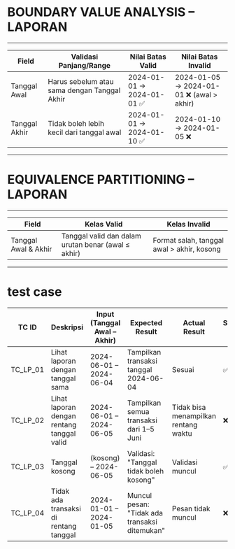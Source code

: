 # BOUNDARY VALUE ANALYSIS – LAPORAN
---
| Field         | Validasi Panjang/Range                       | Nilai Batas Valid         | Nilai Batas Invalid                      |
| ------------- | -------------------------------------------- | ------------------------- | ---------------------------------------- |
| Tanggal Awal  | Harus sebelum atau sama dengan Tanggal Akhir | 2024-01-01 → 2024-01-01 ✅ | 2024-01-05 → 2024-01-01 ❌ (awal > akhir) |
| Tanggal Akhir | Tidak boleh lebih kecil dari tanggal awal    | 2024-01-01 → 2024-01-10 ✅ | 2024-01-10 → 2024-01-05 ❌                |
---
# EQUIVALENCE PARTITIONING – LAPORAN
---
| Field                | Kelas Valid                                         | Kelas Invalid                              |
| -------------------- | --------------------------------------------------- | ------------------------------------------ |
| Tanggal Awal & Akhir | Tanggal valid dan dalam urutan benar (awal ≤ akhir) | Format salah, tanggal awal > akhir, kosong |
---
# test case
| TC ID     | Deskripsi                                 | Input (Tanggal Awal – Akhir)        | Expected Result                                         | Actual Result        | Status Uji | Tampilan |
|-----------|-------------------------------------------|-------------------------------------|----------------------------------------------------------|----------------------|------------|---|
| TC_LP_01  | Lihat laporan dengan tanggal sama         | 2024-06-01 – 2024-06-04             | Tampilkan transaksi tanggal 2024-06-04                    | Sesuai               | ✅         |![image](https://github.com/user-attachments/assets/403fc2b4-7cf9-44a0-bdd6-6bddf3cd7307)|
| TC_LP_02  | Lihat laporan dengan rentang tanggal valid| 2024-06-01 – 2024-06-05             | Tampilkan semua transaksi dari 1–5 Juni                   | Tidak bisa menampilkan rentang waktu               | ❌         | - 
| TC_LP_03  | Tanggal kosong                            | (kosong) – 2024-06-05               | Validasi: "Tanggal tidak boleh kosong"                   | Validasi muncul      | ✅         |![image](https://github.com/user-attachments/assets/357b5384-0d1e-4496-a603-ed54f15d3e5b)|
| TC_LP_04  | Tidak ada transaksi di rentang tanggal    | 2024-01-01 – 2024-01-05             | Muncul pesan: "Tidak ada transaksi ditemukan"            | Pesan tidak muncul         | ❌         |-

